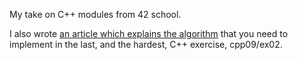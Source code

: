 My take on C++ modules from 42 school.

I also wrote [an article which explains the algorithm](https://dev.to/emuminov/human-explanation-and-step-by-step-visualisation-of-the-ford-johnson-algorithm-5g91) that you need to implement in the last, and the hardest, C++ exercise, cpp09/ex02.
